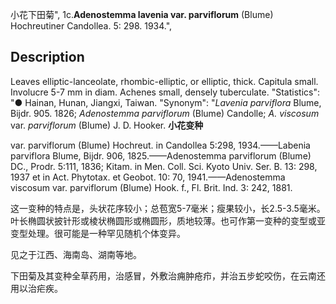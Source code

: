 小花下田菊",
1c.**Adenostemma lavenia var. parviflorum** (Blume) Hochreutiner Candollea. 5: 298. 1934.",

## Description
Leaves elliptic-lanceolate, rhombic-elliptic, or elliptic, thick. Capitula small. Involucre 5-7 mm in diam. Achenes small, densely tuberculate.
  "Statistics": "● Hainan, Hunan, Jiangxi, Taiwan.
  "Synonym": "*Lavenia parviflora* Blume, Bijdr. 905. 1826; *Adenostemma parviflorum* (Blume) Candolle; *A. viscosum* var. *parviflorum* (Blume) J. D. Hooker.
**小花变种**

var. parviflorum (Blume) Hochreut. in Candollea 5:298, 1934.——Labenia parviflora Blume, Bijdr. 906, 1825.——Adenostemma parviflorum (Blume) DC., Prodr. 5:111, 1836; Kitam. in Men. Coll. Sci. Kyoto Univ. Ser. B. 13: 298, 1937 et in Act. Phytotax. et Geobot. 10: 70, 1941.——Adenostemma viscosum var. parviflorum (Blume) Hook. f., Fl. Brit. Ind. 3: 242, 1881.

这一变种的特点是，头状花序较小；总苞宽5-7毫米；瘦果较小，长2.5-3.5毫米。叶长椭圆状披针形或棱状椭圆形或椭圆形，质地较薄。也可作第一变种的变型或亚变型处理。很可能是一种罕见随机个体变异。

见之于江西、海南岛、湖南等地。

下田菊及其变种全草药用，治感冒，外敷治痈肿疮疖，并治五步蛇咬伤，在云南还用以治疟疾。
